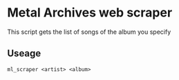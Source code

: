 # Metal Archives web scraper

This script gets the list of songs of the album you specify

## Useage

```ml_scraper <artist> <album>```
